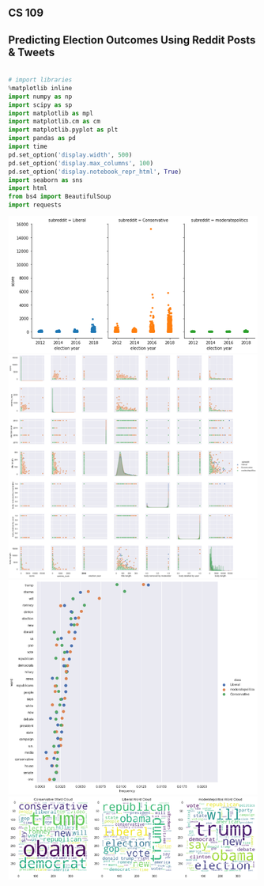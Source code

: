 ## CS 109
## Predicting Election Outcomes Using Reddit Posts & Tweets


```python

# import libraries
%matplotlib inline
import numpy as np
import scipy as sp
import matplotlib as mpl
import matplotlib.cm as cm
import matplotlib.pyplot as plt
import pandas as pd
import time
pd.set_option('display.width', 500)
pd.set_option('display.max_columns', 100)
pd.set_option('display.notebook_repr_html', True)
import seaborn as sns
import html
from bs4 import BeautifulSoup
import requests

```

<img src="./images/reddit_score_eda.png?raw=true"/>


<img src="./images/reddit_score_eda2.png?raw=true"/>

<img src="./images/reddit_score_eda3.png?raw=true"/>
<img src="./images/reddit_score_eda_wordcloud.png?raw=true"/>
